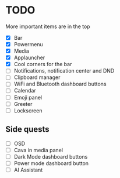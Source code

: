 # TODO
More important items are in the top
- [x] Bar
- [x] Powermenu
- [x] Media
- [x] Applauncher
- [x] Cool corners for the bar
- [ ] Notifications, notification center and DND
- [ ] Clipboard manager
- [ ] WiFi and Bluetooth dashboard buttons
- [ ] Calendar
- [ ] Emoji panel
- [ ] Greeter
- [ ] Lockscreen

## Side quests
- [ ] OSD
- [ ] Cava in media panel
- [ ] Dark Mode dashboard buttons
- [ ] Power mode dashboard button
- [ ] AI Assistant
